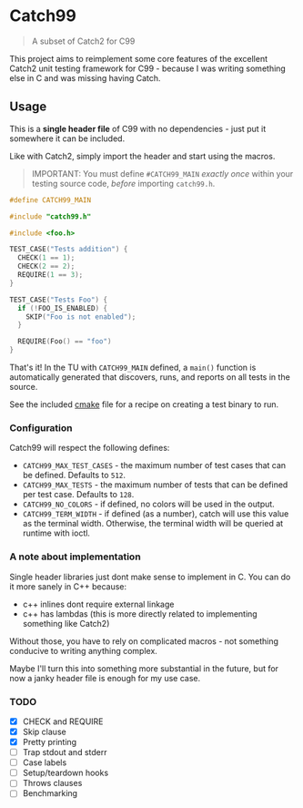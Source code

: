 # Catch99
> A subset of Catch2 for C99

This project aims to reimplement some core features of the excellent Catch2 unit testing framework for C99 - because I was writing something else in C and was missing having Catch.

## Usage
This is a **single header file** of C99 with no dependencies - just put it somewhere it can be included.

Like with Catch2, simply import the header and start using the macros.

> IMPORTANT: You must define `#CATCH99_MAIN` *exactly once* within your testing source code, *before* importing `catch99.h`.

```c
#define CATCH99_MAIN

#include "catch99.h"

#include <foo.h>

TEST_CASE("Tests addition") {
  CHECK(1 == 1);
  CHECK(2 == 2);
  REQUIRE(1 == 3);
}

TEST_CASE("Tests Foo") {
  if (!FOO_IS_ENABLED) {
    SKIP("Foo is not enabled");
  }

  REQUIRE(Foo() == "foo")
}
```

That's it! In the TU with `CATCH99_MAIN` defined, a `main()` function is automatically generated that discovers, runs, and reports on all tests in the source.  

See the included [cmake](./CMakeLists.txt) file for a recipe on creating a test binary to run.

### Configuration
Catch99 will respect the following defines:

- `CATCH99_MAX_TEST_CASES` - the maximum number of test cases that can be defined. Defaults to `512`.
- `CATCH99_MAX_TESTS` - the maximum number of tests that can be defined per test case. Defaults to `128`.
- `CATCH99_NO_COLORS` - if defined, no colors will be used in the output.
- `CATCH99_TERM_WIDTH` - if defined (as a number), catch will use this value as the terminal width. Otherwise, the terminal width will be queried at runtime with ioctl.

### A note about implementation
Single header libraries just dont make sense to implement in C. You can do it more sanely in C++ because:
- c++ inlines dont require external linkage
- c++ has lambdas (this is more directly related to implementing something like Catch2)

Without those, you have to rely on complicated macros - not something conducive to writing anything complex. 

Maybe I'll turn this into something more substantial in the future, but for now a janky header file is enough for my use case.

### TODO
- [x] CHECK and REQUIRE
- [x] Skip clause
- [x] Pretty printing
- [ ] Trap stdout and stderr
- [ ] Case labels
- [ ] Setup/teardown hooks
- [ ] Throws clauses
- [ ] Benchmarking
